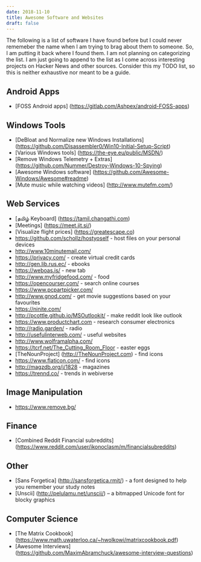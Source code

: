 ```yaml
---
date: 2018-11-10
title: Awesome Software and Websites
draft: false
---
```


The following is a list of software I have found before but I could never rememeber the name when I am trying to brag about them to someone. So, I am putting it back where I found them. I am not planning on categorizing the list. I am just going to append to the list as I come across interesting projects on Hacker News and other sources. Consider this my TODO list, so this is neither exhaustive nor meant to be a guide.
 
## Android Apps
* [FOSS Android apps] (https://gitlab.com/Ashpex/android-FOSS-apps)

## Windows Tools
* [DeBloat and Normalize new Windows Installations] (https://github.com/Disassembler0/Win10-Initial-Setup-Script)
* [Various Windows tools] (https://the-eye.eu/public/MSDN/)
* [Remove Windows Telemetry + Extras] (https://github.com/Nummer/Destroy-Windows-10-Spying)
* [Awesome Windows software] (https://github.com/Awesome-Windows/Awesome#readme)
* [Mute music while watching videos] (http://www.mutefm.com/)
 
## Web Services
* [தமிழ் Keyboard] (https://tamil.changathi.com)
* [Meetings] (https://meet.jit.si/)
* [Visualize flight prices] (https://greatescape.co)
* https://github.com/schollz/hostyoself - host files on your personal devices
* http://www.10minutemail.com/
* https://privacy.com/ - create virtual credit cards
* http://gen.lib.rus.ec/ - ebooks
* https://weboas.is/ - new tab
* http://www.myfridgefood.com/ - food
* https://opencourser.com/ - search online courses
* https://www.pcpartpicker.com/
* http://www.gnod.com/ - get movie suggestions based on your favourites
* https://ninite.com/
* http://pcottle.github.io/MSOutlookit/ - make reddit look like outlook
* https://www.productchart.com - research consumer electronics
* http://radio.garden/ - radio
* http://usefulinterweb.com/ - useful websites
* http://www.wolframalpha.com/
* https://tcrf.net/The_Cutting_Room_Floor - easter eggs
* [TheNounProject] (http://TheNounProject.com) - find icons
* https://www.flaticon.com/ - find icons
* http://magzdb.org/j/1828 - magazines
* https://trennd.co/ - trends in webiverse

## Image Manipulation
* https://www.remove.bg/

## Finance
* [Combined Reddit Financial subreddits] (https://www.reddit.com/user/ikonoclasm/m/financialsubreddits)

## Other
* [Sans Forgetica] (http://sansforgetica.rmit/) - a font designed to help you remember your study notes
* [Unscii] (http://pelulamu.net/unscii/) – a bitmapped Unicode font for blocky graphics

## Computer Science
* [The Matrix Cookbook] (https://www.math.uwaterloo.ca/~hwolkowi/matrixcookbook.pdf)
* [Awesome Interviews] (https://github.com/MaximAbramchuck/awesome-interview-questions)

